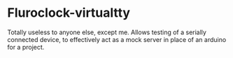 Fluroclock-virtualtty
====================

Totally useless to anyone else, except me.  Allows testing of a serially connected device, to effectively act as a mock server in place of an arduino for a project. 
